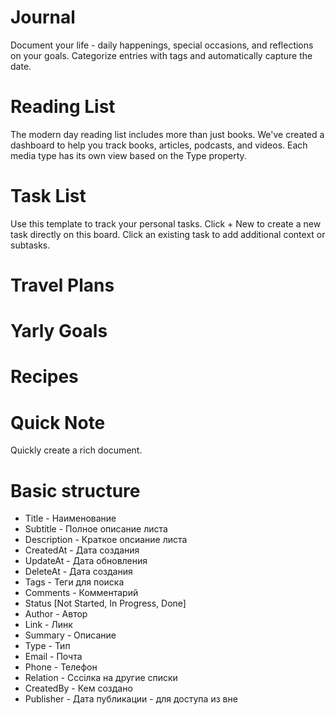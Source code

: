 # Journal
Document your life - daily happenings, special occasions, and reflections on your goals.
Categorize entries with tags and automatically capture the date.

# Reading List 
The modern day reading list includes more than just books. We've created a dashboard to help you track books, 
articles, podcasts, and videos. Each media type has its own view based on the Type property. 

# Task List
Use this template to track your personal tasks.
Click + New to create a new task directly on this board.
Click an existing task to add additional context or subtasks.

# Travel Plans  

# Yarly Goals  

# Recipes   

# Quick Note
Quickly create a rich document.


# Basic structure
* Title - Наименование
* Subtitle  - Полное описание  листа
* Description - Краткое опсиание листа
* CreatedAt - Дата создания
* UpdateAt - Дата обновления
* DeleteAt - Дата создания 
* Tags  - Теги для поиска
* Comments - Комментарий
* Status [Not Started, In Progress, Done]
* Author - Автор 
* Link - Линк 
* Summary - Описание 
* Type - Тип 
* Email - Почта 
* Phone - Телефон
* Relation - Сссілка на другие списки
* CreatedBy - Кем создано
* Publisher - Дата публикации - для доступа из вне 














